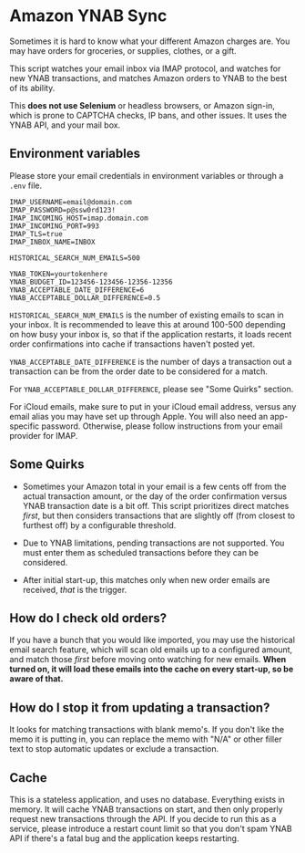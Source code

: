 # Amazon YNAB Sync

Sometimes it is hard to know what your different Amazon charges are. You may have orders for groceries, or supplies, clothes, or a gift.

This script watches your email inbox via IMAP protocol, and watches for new YNAB transactions, and matches Amazon orders to YNAB to the best of its ability.

This **does not use Selenium** or headless browsers, or Amazon sign-in, which is prone to CAPTCHA checks, IP bans, and other issues. It uses the YNAB API, and your mail box.

## Environment variables

Please store your email credentials in environment variables or through a `.env` file. 

```
IMAP_USERNAME=email@domain.com
IMAP_PASSWORD=p@ssw0rd123!
IMAP_INCOMING_HOST=imap.domain.com
IMAP_INCOMING_PORT=993
IMAP_TLS=true
IMAP_INBOX_NAME=INBOX

HISTORICAL_SEARCH_NUM_EMAILS=500

YNAB_TOKEN=yourtokenhere
YNAB_BUDGET_ID=123456-123456-12356-12356
YNAB_ACCEPTABLE_DATE_DIFFERENCE=6
YNAB_ACCEPTABLE_DOLLAR_DIFFERENCE=0.5
```

`HISTORICAL_SEARCH_NUM_EMAILS` is the number of existing emails to scan in your inbox. It is recommended to leave this at around 100-500 depending on how busy your inbox is, so that if the application restarts, it loads recent order confirmations into cache if transactions haven't posted yet.

`YNAB_ACCEPTABLE_DATE_DIFFERENCE` is the number of days a transaction out a transaction can be from the order date to be considered for a match.

For `YNAB_ACCEPTABLE_DOLLAR_DIFFERENCE`, please see "Some Quirks" section.

For iCloud emails, make sure to put in your iCloud email address, versus any email alias you may have set up through Apple. You will also need an app-specific password. Otherwise, please follow instructions from your email provider for IMAP.

## Some Quirks

- Sometimes your Amazon total in your email is a few cents off from the actual transaction amount, or the day of the order confirmation versus YNAB transaction date is a bit off. This script prioritizes direct matches _first_, but then considers transactions that are slightly off (from closest to furthest off) by a configurable threshold.

- Due to YNAB limitations, pending transactions are not supported. You must enter them as scheduled transactions before they can be considered.

- After initial start-up, this matches only when new order emails are received, _that_ is the trigger.

## How do I check old orders?

If you have a bunch that you would like imported, you may use the historical email search feature, which will scan old emails up to a configured amount, and match those _first_ before moving onto watching for new emails. **When turned on, it will load these emails into the cache on every start-up, so be aware of that.**

## How do I stop it from updating a transaction?

It looks for matching transactions with blank memo's. If you don't like the memo it is putting in, you can replace the memo with "N/A" or other filler text to stop automatic updates or exclude a transaction.

## Cache

This is a stateless application, and uses no database. Everything exists in memory. It will cache YNAB transactions on start, and then only properly request new transactions through the API. If you decide to run this as a service, please introduce a restart count limit so that you don't spam YNAB API if there's a fatal bug and the application keeps restarting.